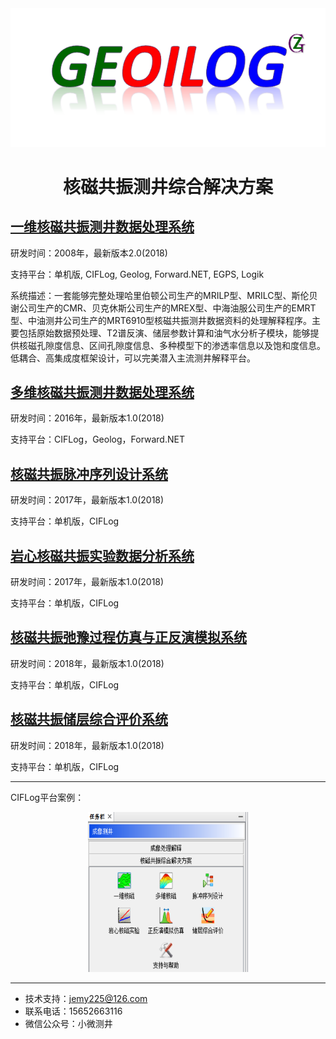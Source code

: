 <script type="text/javascript" async src="https://cdn.mathjax.org/mathjax/latest/MathJax.js?config=TeX-MML-AM_CHTML"> </script>
<div align="center"><img src = "https://raw.githubusercontent.com/jemy225/NMROS/master/pictures/logo.png" hegiht=64></div>
<h1 align = "center">核磁共振测井综合解决方案</h1>


## [一维核磁共振测井数据处理系统](./一维核磁共振测井数据处理系统/readme.md)

研发时间：2008年，最新版本2.0(2018)

支持平台：单机版, CIFLog, Geolog, Forward.NET, EGPS, Logik

系统描述：一套能够完整处理哈里伯顿公司生产的MRILP型、MRILC型、斯伦贝谢公司生产的CMR、贝克休斯公司生产的MREX型、中海油服公司生产的EMRT型、中油测井公司生产的MRT6910型核磁共振测井数据资料的处理解释程序。主要包括原始数据预处理、T2谱反演、储层参数计算和油气水分析子模块，能够提供核磁孔隙度信息、区间孔隙度信息、多种模型下的渗透率信息以及饱和度信息。低耦合、高集成度框架设计，可以完美潜入主流测井解释平台。

## [多维核磁共振测井数据处理系统](./多维核磁共振测井数据处理系统/readme.md)

研发时间：2016年，最新版本1.0(2018)

支持平台：CIFLog，Geolog，Forward.NET

## [核磁共振脉冲序列设计系统](./核磁共振脉冲序列设计系统/readme.md)

研发时间：2017年，最新版本1.0(2018)

支持平台：单机版，CIFLog

## [岩心核磁共振实验数据分析系统](./岩心核磁共振实验数据分析系统/readme.md)

研发时间：2017年，最新版本1.0(2018)

支持平台：单机版，CIFLog

## [核磁共振弛豫过程仿真与正反演模拟系统](./核磁共振弛豫过程仿真与正反演模拟系统/readme.md)

研发时间：2018年，最新版本1.0(2018)

支持平台：单机版，CIFLog

## [核磁共振储层综合评价系统](./核磁共振储层综合评价系统/readme.md)

研发时间：2018年，最新版本1.0(2018)

支持平台：单机版，CIFLog



---
CIFLog平台案例：

<div align="center"><img src = "https://raw.githubusercontent.com/jemy225/NMROS/master/pictures/modulelist.png" width=256 height=256></div>

---
- 技术支持：jemy225@126.com
- 联系电话：15652663116
- 微信公众号：小微测井

